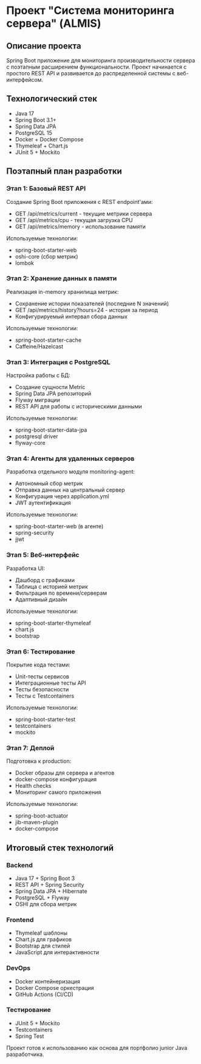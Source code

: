 # Проект "Система мониторинга сервера" (ALMIS)

## Описание проекта
Spring Boot приложение для мониторинга производительности сервера с поэтапным расширением функциональности. Проект начинается с простого REST API и развивается до распределенной системы с веб-интерфейсом.

## Технологический стек
- Java 17
- Spring Boot 3.1+
- Spring Data JPA
- PostgreSQL 15
- Docker + Docker Compose
- Thymeleaf + Chart.js
- JUnit 5 + Mockito

## Поэтапный план разработки

### Этап 1: Базовый REST API
Создание Spring Boot приложения с REST endpoint'ами:
- GET /api/metrics/current - текущие метрики сервера
- GET /api/metrics/cpu - текущая загрузка CPU
- GET /api/metrics/memory - использование памяти

Используемые технологии:
- spring-boot-starter-web
- oshi-core (сбор метрик)
- lombok

### Этап 2: Хранение данных в памяти
Реализация in-memory хранилища метрик:
- Сохранение истории показателей (последние N значений)
- GET /api/metrics/history?hours=24 - история за период
- Конфигурируемый интервал сбора данных

Используемые технологии:
- spring-boot-starter-cache
- Caffeine/Hazelcast

### Этап 3: Интеграция с PostgreSQL
Настройка работы с БД:
- Создание сущности Metric
- Spring Data JPA репозиторий
- Flyway миграции
- REST API для работы с историческими данными

Используемые технологии:
- spring-boot-starter-data-jpa
- postgresql driver
- flyway-core

### Этап 4: Агенты для удаленных серверов
Разработка отдельного модуля monitoring-agent:
- Автономный сбор метрик
- Отправка данных на центральный сервер
- Конфигурация через application.yml
- JWT аутентификация

Используемые технологии:
- spring-boot-starter-web (в агенте)
- spring-security
- jjwt

### Этап 5: Веб-интерфейс
Разработка UI:
- Дашборд с графиками
- Таблица с историей метрик
- Фильтрация по времени/серверам
- Адаптивный дизайн

Используемые технологии:
- spring-boot-starter-thymeleaf
- chart.js
- bootstrap

### Этап 6: Тестирование
Покрытие кода тестами:
- Unit-тесты сервисов
- Интеграционные тесты API
- Тесты безопасности
- Тесты с Testcontainers

Используемые технологии:
- spring-boot-starter-test
- testcontainers
- mockito

### Этап 7: Деплой
Подготовка к production:
- Docker образы для сервера и агентов
- docker-compose конфигурация
- Health checks
- Мониторинг самого приложения

Используемые технологии:
- spring-boot-actuator
- jib-maven-plugin
- docker-compose

## Итоговый стек технологий

### Backend
- Java 17 + Spring Boot 3
- REST API + Spring Security
- Spring Data JPA + Hibernate
- PostgreSQL + Flyway
- OSHI для сбора метрик

### Frontend
- Thymeleaf шаблоны
- Chart.js для графиков
- Bootstrap для стилей
- JavaScript для интерактивности

### DevOps
- Docker контейнеризация
- Docker Compose оркестрация
- GitHub Actions (CI/CD)

### Тестирование
- JUnit 5 + Mockito
- Testcontainers
- Spring Test

Проект готов к использованию как основа для портфолио junior Java разработчика.